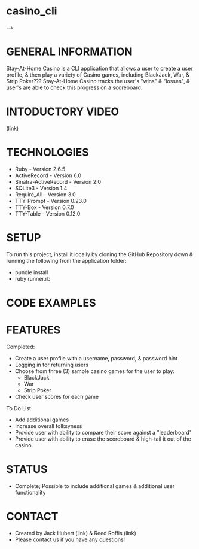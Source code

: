 # casino_cli
<!-- # Questions to Ask:
    # What do I want people to know about this project?
    # Who is going to be looking at this?

# Things to include:
    # Title
    # Project Description / What it Does / What it's For



    README Resources

Questions to ask:
What do I want people to know about this project?
Who is going to be looking at this?

Things to include:
Title
Project description/What it does/What it’s for
How to use the app
Technologies used
Notable features with Images/GIFs
Code snippets
How to collaborate
Future features and functionality
Challenges
Link to a demo video
Links to relevant repos (frontend/backend)
Contact
License

Using markdown:
GitHub Mastering Markdown
GitHub Docs
GitHub Markdown Cheatsheet
Another Markdown Cheatsheet

Making GIFs:
Giphy Capture
Mac Resources
Linux Resources
Windows Resources

Making Videos:
Mac Screen Record/Quicktime
Loom
OBS Studio
Zoom for groups

Examples:
TacoLandia
Left Overs


STAY-AT-HOME CASINO
- All of the gaming fun, with none of the leave-your-house risks

Table of Contents
- General Info
- Intro Video
- Technologies
- Setup
- Features
- Status
- Contact
<!-- - License -->
 -->


# GENERAL INFORMATION

Stay-At-Home Casino is a CLI application that allows a user to create a user profile, & then play a variety of Casino games, including BlackJack, War, & Strip Poker???
Stay-At-Home Casino tracks the user's "wins" & "losses", & user's are able to check this progress on a scoreboard.


# INTODUCTORY VIDEO

(link)


# TECHNOLOGIES
- Ruby - Version 2.6.5
- ActiveRecord - Version 6.0
- Sinatra-ActiveRecord - Version 2.0
- SQLite3 - Version 1.4
- Require_All - Version 3.0
- TTY-Prompt - Version 0.23.0
- TTY-Box - Version 0.7.0
- TTY-Table - Version 0.12.0


# SETUP
To run this project, install it locally by cloning the GitHub Repository down & running the following from the application folder:
- bundle install
- ruby runner.rb

# CODE EXAMPLES


# FEATURES
Completed:
- Create a user profile with a username, password, & password hint
- Logging in for returning users
- Choose from three (3) sample casino games for the user to play:
    - BlackJack
    - War
    - Strip Poker
- Check user scores for each game

To Do List
- Add additional games
- Increase overall folksyness
- Provide user with ability to compare their score against a "leaderboard"
- Provide user with ability to erase the scoreboard & high-tail it out of the casino

# STATUS
- Complete; Possible to include additional games & additional user functionality

# CONTACT
- Created by Jack Hubert (link) & Reed Roffis (link)
- Please contact us if you have any questions!